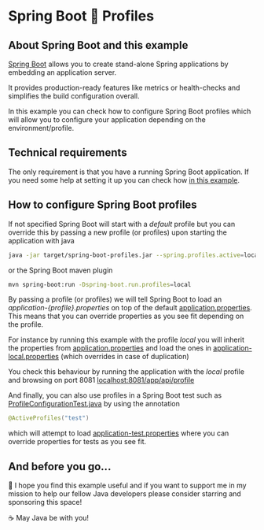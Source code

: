 # Spring Boot :bust_in_silhouette: Profiles

## About Spring Boot and this example

[Spring Boot](https://spring.io/projects/spring-boot) allows you to create stand-alone Spring applications by embedding an application server.

It provides production-ready features like metrics or health-checks and simplifies the build configuration overall.

In this example you can check how to configure Spring Boot profiles which will allow you to configure your application depending on the environment/profile. 

## Technical requirements

The only requirement is that you have a running Spring Boot application. If you need some help at setting it up you can check how  [in this example](https://github.com/codewithhades/spring-boot-basic-setup).

## How to configure Spring Boot profiles

If not specified Spring Boot will start with a _default_ profile but you can override this by passing a new profile (or profiles) upon starting the application with java

````bash
java -jar target/spring-boot-profiles.jar --spring.profiles.active=local
````
or the Spring Boot maven plugin
````bash
mvn spring-boot:run -Dspring-boot.run.profiles=local
````

By passing a profile (or profiles) we will tell Spring Boot to load an _application-{profile}.properties_ on top of the default [application.properties](src/main/resources/application.properties).
This means that you can override properties as you see fit depending on the profile.

For instance by running this example with the profile _local_ you will inherit the properties from [application.properties](src/main/resources/application.properties) and load the ones in [application-local.properties](src/main/resources/application-local.properties) (which overrides in case of duplication)

You check this behaviour by running the application with the _local_ profile and browsing on port 8081 [localhost:8081/app/api/profile](http://localhost:8081/app/api/profile)

And finally, you can also use profiles in a Spring Boot test such as [ProfileConfigurationTest.java](src/test/java/com/codewithhades/springboot/profiles/ProfileConfigurationTest.java) by using the annotation 
````java
@ActiveProfiles("test")
````
which will attempt to load [application-test.properties](src/test/resources/application-test.properties) where you can override properties for tests as you see fit.

## And before you go...

:pray: I hope you find this example useful and if you want to support me in my mission to help our fellow Java developers please consider starring and sponsoring this space!

:coffee: May Java be with you!